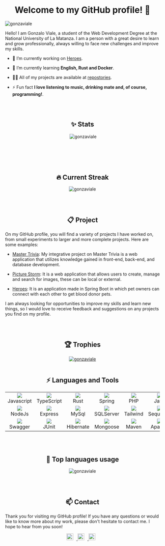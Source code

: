 <h1 align="center">Welcome to my GitHub profile! 👋</h1>  
  
<p align="left"> <img src="https://komarev.com/ghpvc/?username=gonzaviale&label=Profile%20views&color=0e75b6&style=flat" alt="gonzaviale" /> </p>

Hello! I am Gonzalo Viale, a student of the Web Development Degree at the National University of La Matanza. I am a person with a great desire to learn and grow professionally, always willing to face new challenges and improve my skills.

-   🔭 I’m currently working on [Heroes](https://github.com/gonzaviale/heroes).

-   🌱 I’m currently learning **English, Rust and Docker**.

-   👨‍💻 All of my projects are available at [repostories](https://github.com/gonzaviale?tab=repositories).

-   ⚡ Fun fact **I love listening to music, drinking mate and, of course, programming!**.

<br>
<br>
<h2 align="center">✨ Stats</h2>
<p align="center">&nbsp;<img align="center" src="https://github-readme-stats.vercel.app/api?username=gonzaviale&show_icons=true&locale=en&v=1.0.1" alt="gonzaviale" /></p>
<br>
<br>

<br>
<br>
<h2 align="center">🔥 Current Streak</h2>
<p align="center"><img align="center" src="https://github-readme-streak-stats.herokuapp.com/?user=gonzaviale&" alt="gonzaviale" /></p>
<br>
<br>

<h2 align="center">📋 Project</h2>

On my GitHub profile, you will find a variety of projects I have worked on, from small experiments to larger and more complete projects. Here are some examples:

-   [Master Trivia](https://github.com/gonzaviale/master-trivia): My integrative project on Master Trivia is a web application that utilizes knowledge gained in front-end, back-end, and database development.

-   [Picture Storm](https://github.com/gonzaviale/picture-storm): It is a web application that allows users to create, manage and search for images, these can be local or external.

-   [Heroes](https://github.com/gonzaviale/heroes): It is an application made in Spring Boot in which pet owners can connect with each other to get blood donor pets.

I am always looking for opportunities to improve my skills and learn new things, so I would love to receive feedback and suggestions on any projects you find on my profile.

<br>
<br>
<h2 align="center">🏆 Trophies</h2>
<p align="center"> <a href="https://github.com/ryo-ma/github-profile-trophy"><img src="https://github-profile-trophy.vercel.app/?username=gonzaviale" alt="gonzaviale " /></a> 
<br>
<br>

<h2 align="center">⚡ Languages and Tools</h2>
<table align="center" >
  <tr>
    <td align="center" width="96"> 
    <a href="https://developer.mozilla.org/en-US/docs/Web/JavaScript" target="_blank"> <img src="https://cdn.jsdelivr.net/gh/devicons/devicon@latest/icons/javascript/javascript-original.svg" /> </a>
    <br>Javascript
    </td>
    <td align="center" width="96"> 
    <a href="https://www.typescriptlang.org/" target="_blank"> <img src="https://cdn.jsdelivr.net/gh/devicons/devicon@latest/icons/typescript/typescript-original.svg" />
 </a>
    <br>TypeScript
    </td>
    <td align="center" width="96"> 
<a href="https://www.rust-lang.org/es" target="_blank"> <img src="https://cdn.jsdelivr.net/gh/devicons/devicon@latest/icons/rust/rust-original.svg" /> </a>
<br>Rust
    </td>
    <td align="center" width="96"> 
<a href="https://spring.io/" target="_blank"> <img src="https://cdn.jsdelivr.net/gh/devicons/devicon@latest/icons/spring/spring-original.svg" />
 </a> 
<br>Spring
    </td>
    <td align="center" width="96"> 
<a href="https://www.php.net/" target="_blank"> <img src="https://cdn.jsdelivr.net/gh/devicons/devicon@latest/icons/php/php-original.svg" /> </a>
<br>PHP
    </td>
    <td align="center" width="96"> 
<a href="https://www.java.com/es/" target="_blank">
            <img src="https://cdn.jsdelivr.net/gh/devicons/devicon@latest/icons/java/java-original.svg" /> </a>
<br>Java
    </td>
    <td align="center" width="96"> 
<a href="https://reactjs.org/" target="_blank"> <img src="https://cdn.jsdelivr.net/gh/devicons/devicon@latest/icons/react/react-original.svg" /> </a> 
<br>React
    </td>
  </tr>
  <tr>
    <td align="center" width="96">  <a href="https://nodejs.dev/en/" target="_blank"> <img src="https://cdn.jsdelivr.net/gh/devicons/devicon@latest/icons/nodejs/nodejs-original.svg" />
 </a>
<br>NodeJs
    </td>
    <td align="center" width="96"> 
<a href="https://expressjs.com/en/5x/api.html" target="_blank"> <img src="https://cdn.jsdelivr.net/gh/devicons/devicon@latest/icons/express/express-original.svg" />
 </a>
<br>Express
    </td>
     <td align="center" width="96">  
<a href="https://www.mysql.com/" target="_blank"> <img src="https://cdn.jsdelivr.net/gh/devicons/devicon@latest/icons/mysql/mysql-original-wordmark.svg" />
 </a>
<br>MySql
    </td>
    <td align="center" width="96">  
<a href="https://www.microsoft.com/es-es/sql-server/" target="_blank"> <img src="https://cdn.jsdelivr.net/gh/devicons/devicon@latest/icons/microsoftsqlserver/microsoftsqlserver-plain-wordmark.svg" />
 </a>
<br>SQLServer
</td>
    <td align="center" width="96"> 
    <a href="https://tailwindcss.com/" target="_blank" rel=" noreferrer"> <img src="https://cdn.jsdelivr.net/gh/devicons/devicon@latest/icons/tailwindcss/tailwindcss-original.svg" /> </a>  
    <br>Tailwind
    </td>
  <td align="center" width="96">
  <a href="https://sequelize.org/" target="_blank" rel="noreferrer"> <img src="https://cdn.jsdelivr.net/gh/devicons/devicon@latest/icons/sequelize/sequelize-original.svg" />
 </a> 
<br>Sequelize
  </td>
      <td align="center" width="96">
  <a href="https://www.mongodb.com/es" target="_blank" rel="noreferrer"> <img src="https://cdn.jsdelivr.net/gh/devicons/devicon@latest/icons/mongodb/mongodb-original.svg" />
 </a> 
<br>MongoDB
  </td>
    </tr>
  <tr>
    <td align="center" width="96">  
        <a href="https://swagger.io/" target="_blank"> 
            <img src="https://cdn.jsdelivr.net/gh/devicons/devicon@latest/icons/swagger/swagger-original.svg" />
        </a>
        <br>Swagger
    </td>
    <td align="center" width="96">  
        <a href="https://junit.org/" target="_blank"> 
            <img src="https://cdn.jsdelivr.net/gh/devicons/devicon@latest/icons/junit/junit-original.svg" />
        </a>
        <br>JUnit
    </td>
    <td align="center" width="96">  
        <a href="https://hibernate.org/" target="_blank"> 
            <img src="https://cdn.jsdelivr.net/gh/devicons/devicon@latest/icons/hibernate/hibernate-original.svg" />
        </a>
        <br>Hibernate
    </td>
    <td align="center" width="96">  
        <a href="https://mongoosejs.com/" target="_blank"> 
            <img src="https://cdn.jsdelivr.net/gh/devicons/devicon@latest/icons/mongoose/mongoose-original.svg" />
        </a>
        <br>Mongoose
    </td>
    <td align="center" width="96">  
        <a href="https://maven.apache.org/" target="_blank"> 
            <img src="https://cdn.jsdelivr.net/gh/devicons/devicon@latest/icons/maven/maven-original.svg" />
        </a>
        <br>Maven
    </td>
    <td align="center" width="96">  
        <a href="https://www.apache.org/" target="_blank"> 
           <img src="https://cdn.jsdelivr.net/gh/devicons/devicon@latest/icons/apache/apache-original.svg" />
        </a>
        <br>Apache
    </td>
    <td align="center" width="96">  
        <a href="https://git-scm.com/" target="_blank"> 
            <img src="https://cdn.jsdelivr.net/gh/devicons/devicon@latest/icons/git/git-original.svg" />
        </a>
        <br>Git
    </td>
</tr>

</table>

<br>
<br>
<h2 align="center">📓 Top languages usage</h2>
<p align="center"><img src="https://github-readme-stats.vercel.app/api/top-langs?username=gonzaviale&show_icons=true&locale=en&layout=compact&v=1.0.6" alt="gonzaviale" /></p>
<br>
<br>

<h2 align="center">📫 Contact</h2>

Thank you for visiting my GitHub profile! If you have any questions or would like to know more about my work, please don't hesitate to contact me. I hope to hear from you soon!

<p align="center">
  <a href="https://t.me/glv10">
    <img alt="Telegram" width="22px" src="https://www.vectorlogo.zone/logos/telegram/telegram-icon.svg" style="margin-right: 10px;"/>
  </a>
  <a href="mailto:gonzaloleonelviale@gmail.com">
    <img alt="Gmail" width="22px" src="https://www.vectorlogo.zone/logos/gmail/gmail-icon.svg" style="margin-right: 10px;"/>
  </a>
  <a href="https://www.linkedin.com/in/gonzaviale">
    <img alt="LinkedIn" width="22px" src="https://raw.githubusercontent.com/rahuldkjain/github-profile-readme-generator/master/src/images/icons/Social/linked-in-alt.svg" style="margin-right: 10px;"/>
  </a>
</p>

<!--
**gonzaviale/gonzaviale** is a ✨ _special_ ✨ repository because its `README.md` (this file) appears on your GitHub profile.

Here are some ideas to get you started:

- 🔭 I’m currently working on ...
- 🌱 I’m currently learning ...
- 👯 I’m looking to collaborate on ...
- 🤔 I’m looking for help with ...
- 💬 Ask me about ...
- 📫 How to reach me: ...
- 😄 Pronouns: ...
- ⚡ Fun fact: ...
-->
